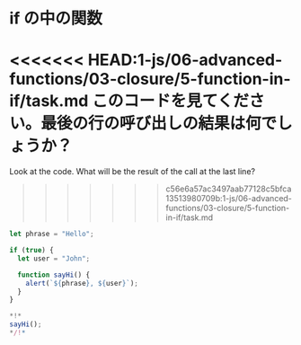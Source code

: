 
# if の中の関数

<<<<<<< HEAD:1-js/06-advanced-functions/03-closure/5-function-in-if/task.md
このコードを見てください。最後の行の呼び出しの結果は何でしょうか？
=======
Look at the code. What will be the result of the call at the last line?
>>>>>>> c56e6a57ac3497aab77128c5bfca13513980709b:1-js/06-advanced-functions/03-closure/5-function-in-if/task.md

```js run
let phrase = "Hello";

if (true) {
  let user = "John";

  function sayHi() {
    alert(`${phrase}, ${user}`);
  }
}

*!*
sayHi();
*/!*
```
